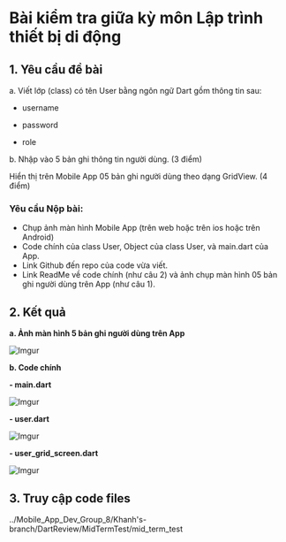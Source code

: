 # Bài kiểm tra giữa kỳ môn Lập trình thiết bị di động

## 1. Yêu cầu đề bài

a. Viết lớp (class) có tên User bằng ngôn ngữ Dart gồm thông tin sau:

+ username

+ password

+ role

b. Nhập vào 5 bản ghi thông tin người dùng. (3 điểm)

Hiển thị trên Mobile App 05 bản ghi người dùng theo dạng GridView. (4 điểm)

### Yêu cầu Nộp bài:

- Chụp ảnh màn hình Mobile App (trên web hoặc trên ios hoặc trên Android)
- Code chính của class User, Object của class User, và main.dart của App.
- Link Github đến repo của code vừa viết.
- Link ReadMe về code chính (như câu 2) và ảnh chụp màn hình 05 bản ghi người dùng trên App (như câu 1).

## 2. Kết quả

**a. Ảnh màn hình 5 bản ghi người dùng trên App**

![Imgur](https://imgur.com/QRI8mA4.png)

**b. Code chính**

**- main.dart**

![Imgur](https://imgur.com/REdxioB.png)

**- user.dart**

![Imgur](https://imgur.com/NwS4CHA.png)

**- user_grid_screen.dart**

![Imgur](https://imgur.com/Mi2SpAE.png)

## 3. Truy cập code files

../Mobile_App_Dev_Group_8/Khanh's-branch/DartReview/MidTermTest/mid_term_test
